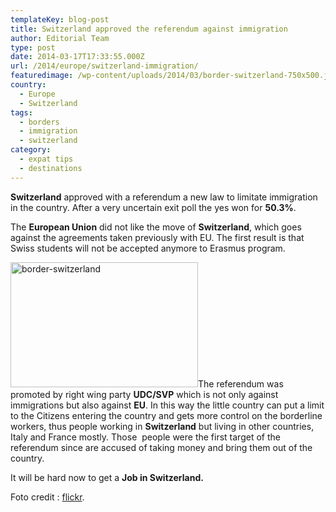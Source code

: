 ```yaml
---
templateKey: blog-post
title: Switzerland approved the referendum against immigration
author: Editorial Team
type: post
date: 2014-03-17T17:33:55.000Z
url: /2014/europe/switzerland-immigration/
featuredimage: /wp-content/uploads/2014/03/border-switzerland-750x500.jpg
country:
  - Europe
  - Switzerland
tags:
  - borders
  - immigration
  - switzerland
category:
  - expat tips
  - destinations
---
```


**Switzerland** approved with a referendum a new law to limitate immigration in the country. After a very uncertain exit poll the yes won for **50.3%**.

The **European Union** did not like the move of **Switzerland**, which goes against the agreements taken previously with EU. The first result is that Swiss students will not be accepted anymore to Erasmus program.<!--more-->

<img alt="border-switzerland" src="/img/uploads/2014/03/border-switzerland-300x200.jpg" width="300" height="200" srcset="/img/uploads/2014/03/border-switzerland-300x200.jpg 300w, /img/uploads/2014/03/border-switzerland-768x512.jpg 768w, /img/uploads/2014/03/border-switzerland.jpg 1024w, /img/uploads/2014/03/border-switzerland-750x500.jpg 750w" sizes="(max-width: 300px) 100vw, 300px" />The referendum was promoted by right wing party **UDC/SVP** which is not only against immigrations but also against **EU**. In this way the little country can put a limit to the Citizens entering the country and gets more control on the borderline workers, thus people working in **Switzerland** but living in other countries, Italy and France mostly. Those  people were the first target of the referendum since are accused of taking money and bring them out of the country.

It will be hard now to get a **Job in Switzerland.**

Foto credit : <a href="https://www.flickr.com/photos/kecko/15957725/sizes/o/in/photolist-2pMFc-R95G9-Razxc-6dZNDY-6jpSyD-6jpSzt-6jpSAi-6ju3vb-84HQ5X-dsHT5N-84LXos-9j7U9B-bfShJK-bfSjie-bfSujV-bfSyBi-bfSgvz-bfSym6-bfSprK-bfSvyV-bfSm9X-bfSn14-bfSwWF-bfStPK-bfSs6F-bfSwHe-bfSzcV-bfStkX-bfSxWF-bfSuAT-bfSfVe-bfSuP8-bfSnuT-bfSt5v-bfSBvk-bfSskv-bfSijP-bfSrdt-bfSiGX-bfSj1c-bfSwha-bfSySH-bfSpXz-bfSu4K-bfSzr4-bfSwuB-bfSkDF-bfStAv-bfSrPr-bfSnHB-bfSrzi/" target="_blank">flickr</a>.
